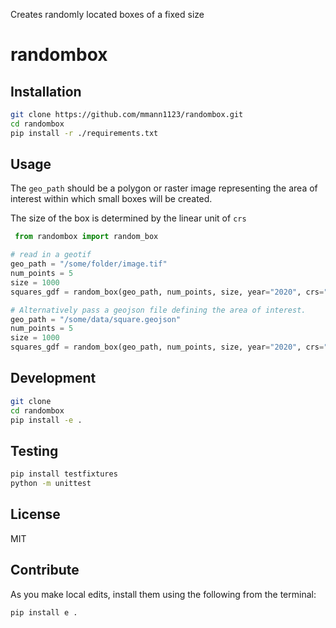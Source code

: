 Creates randomly located boxes of a fixed size

# randombox

## Installation

```bash
git clone https://github.com/mmann1123/randombox.git
cd randombox
pip install -r ./requirements.txt
```

## Usage

The `geo_path` should be a polygon or raster image representing the area of interest within which small boxes will be created.

The size of the box is determined by the linear unit of `crs`


```python
 from randombox import random_box

# read in a geotif
geo_path = "/some/folder/image.tif"
num_points = 5
size = 1000
squares_gdf = random_box(geo_path, num_points, size, year="2020", crs="EPSG:3395")

# Alternatively pass a geojson file defining the area of interest. 
geo_path = "/some/data/square.geojson"
num_points = 5
size = 1000
squares_gdf = random_box(geo_path, num_points, size, year="2020", crs="EPSG:3395")

```

## Development

```bash
git clone
cd randombox
pip install -e .
```

## Testing

```bash
pip install testfixtures
python -m unittest
```

## License

 MIT

## Contribute

As you make local edits, install them using the following from the terminal:

``` bash
pip install e . 
```
